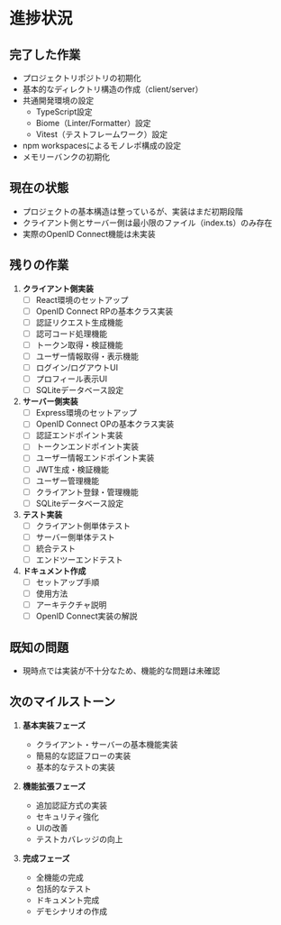 # 進捗状況

## 完了した作業
- プロジェクトリポジトリの初期化
- 基本的なディレクトリ構造の作成（client/server）
- 共通開発環境の設定
  - TypeScript設定
  - Biome（Linter/Formatter）設定
  - Vitest（テストフレームワーク）設定
- npm workspacesによるモノレポ構成の設定
- メモリーバンクの初期化

## 現在の状態
- プロジェクトの基本構造は整っているが、実装はまだ初期段階
- クライアント側とサーバー側は最小限のファイル（index.ts）のみ存在
- 実際のOpenID Connect機能は未実装

## 残りの作業
1. **クライアント側実装**
   - [ ] React環境のセットアップ
   - [ ] OpenID Connect RPの基本クラス実装
   - [ ] 認証リクエスト生成機能
   - [ ] 認可コード処理機能
   - [ ] トークン取得・検証機能
   - [ ] ユーザー情報取得・表示機能
   - [ ] ログイン/ログアウトUI
   - [ ] プロフィール表示UI
   - [ ] SQLiteデータベース設定

2. **サーバー側実装**
   - [ ] Express環境のセットアップ
   - [ ] OpenID Connect OPの基本クラス実装
   - [ ] 認証エンドポイント実装
   - [ ] トークンエンドポイント実装
   - [ ] ユーザー情報エンドポイント実装
   - [ ] JWT生成・検証機能
   - [ ] ユーザー管理機能
   - [ ] クライアント登録・管理機能
   - [ ] SQLiteデータベース設定

3. **テスト実装**
   - [ ] クライアント側単体テスト
   - [ ] サーバー側単体テスト
   - [ ] 統合テスト
   - [ ] エンドツーエンドテスト

4. **ドキュメント作成**
   - [ ] セットアップ手順
   - [ ] 使用方法
   - [ ] アーキテクチャ説明
   - [ ] OpenID Connect実装の解説

## 既知の問題
- 現時点では実装が不十分なため、機能的な問題は未確認

## 次のマイルストーン
1. **基本実装フェーズ**
   - クライアント・サーバーの基本機能実装
   - 簡易的な認証フローの実装
   - 基本的なテストの実装

2. **機能拡張フェーズ**
   - 追加認証方式の実装
   - セキュリティ強化
   - UIの改善
   - テストカバレッジの向上

3. **完成フェーズ**
   - 全機能の完成
   - 包括的なテスト
   - ドキュメント完成
   - デモシナリオの作成

